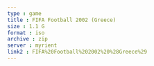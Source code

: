 ```yaml
---
type : game
title : FIFA Football 2002 (Greece)
size : 1.1 G
format : iso
archive : zip
server : myrient
link2 : FIFA%20Football%202002%20%28Greece%29
---
```

